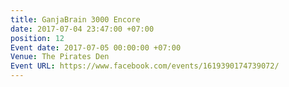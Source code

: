```yaml
---
title: GanjaBrain 3000 Encore
date: 2017-07-04 23:47:00 +07:00
position: 12
Event date: 2017-07-05 00:00:00 +07:00
Venue: The Pirates Den
Event URL: https://www.facebook.com/events/1619390174739072/
---
```


